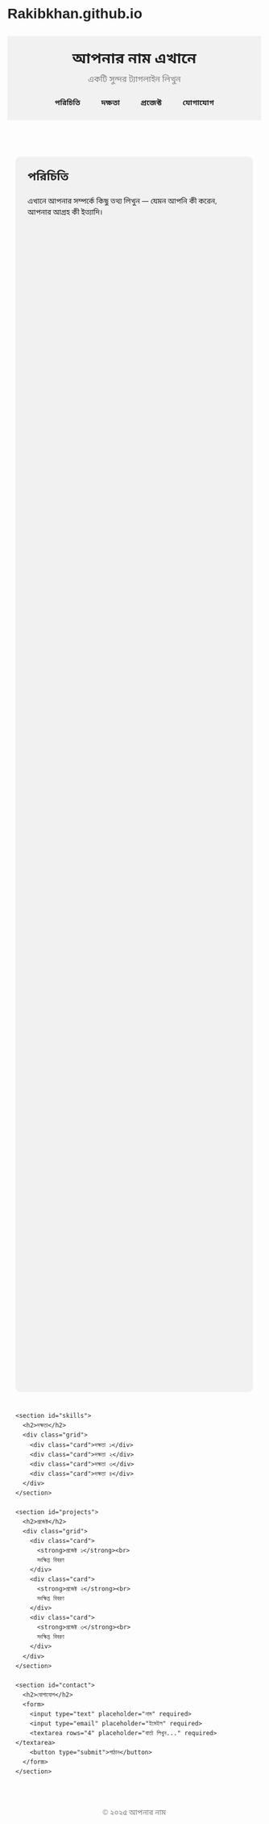 # Rakibkhan.github.io
<!DOCTYPE html>
<html lang="bn">
<head>
  <meta charset="UTF-8">
  <title>আমার ব্যক্তিগত ওয়েবসাইট</title>
  <style>
    :root {
      --bg: #fdfdfd;
      --text: #222;
      --card: #f1f1f1;
      --accent: #007acc;
      --active: #005f99;
    }
    @media (prefers-color-scheme: dark) {
      :root {
        --bg: #121212;
        --text: #f5f5f5;
        --card: #1e1e1e;
        --accent: #3399ff;
        --active: #1a75d1;
      }
    }
    html {
      scroll-behavior: smooth;
    }
    body {
      margin: 0;
      font-family: "Noto Sans Bengali", sans-serif;
      background: var(--bg);
      color: var(--text);
      line-height: 1.6;
    }
    header {
      text-align: center;
      padding: 1rem;
      background: var(--card);
      position: sticky;
      top: 0;
      z-index: 10;
    }
    header h1 {
      margin: 0.5rem 0 0;
      font-size: 1.8rem;
    }
    header p {
      margin: 0.3rem 0 1rem;
      font-size: 1rem;
      color: gray;
    }
    nav {
      display: flex;
      justify-content: center;
      gap: 1rem;
      flex-wrap: wrap;
    }
    nav a {
      text-decoration: none;
      color: var(--text);
      font-weight: bold;
      padding: 0.4rem 0.8rem;
      border-radius: 6px;
      transition: background 0.3s, color 0.3s;
    }
    nav a:hover {
      background: var(--accent);
      color: #fff;
    }
    nav a.active {
      background: var(--active);
      color: #fff;
    }
    main {
      display: grid;
      gap: 1.5rem;
      max-width: 1000px;
      margin: 0 auto;
      padding: 1rem;
    }
    section {
      background: var(--card);
      border-radius: 10px;
      padding: 1.5rem;
      min-height: 60vh; /* ডেমো দেখানোর জন্য লম্বা */
    }
    h2 {
      margin-top: 0;
      font-size: 1.4rem;
    }
    .grid {
      display: grid;
      grid-template-columns: repeat(auto-fit, minmax(200px, 1fr));
      gap: 1rem;
    }
    .card {
      background: var(--bg);
      border-radius: 8px;
      padding: 1rem;
      box-shadow: 0 2px 5px rgba(0,0,0,0.1);
    }
    form {
      display: flex;
      flex-direction: column;
      gap: 0.8rem;
    }
    input, textarea, button {
      padding: 0.6rem;
      border: 1px solid #aaa;
      border-radius: 6px;
      font-size: 1rem;
    }
    button {
      background: var(--accent);
      color: #fff;
      border: none;
      cursor: pointer;
      transition: background 0.3s;
    }
    button:hover {
      background: #005f99;
    }
    footer {
      text-align: center;
      padding: 1rem;
      font-size: 0.9rem;
      color: gray;
    }
  </style>
</head>
<body>

  <header>
    <h1>আপনার নাম এখানে</h1>
    <p>একটি সুন্দর ট্যাগলাইন লিখুন</p>
    <nav>
      <a href="#about">পরিচিতি</a>
      <a href="#skills">দক্ষতা</a>
      <a href="#projects">প্রজেক্ট</a>
      <a href="#contact">যোগাযোগ</a>
    </nav>
  </header>

  <main>
    <section id="about">
      <h2>পরিচিতি</h2>
      <p>এখানে আপনার সম্পর্কে কিছু তথ্য লিখুন — যেমন আপনি কী করেন, আপনার আগ্রহ কী ইত্যাদি।</p>
    </section>

    <section id="skills">
      <h2>দক্ষতা</h2>
      <div class="grid">
        <div class="card">দক্ষতা ১</div>
        <div class="card">দক্ষতা ২</div>
        <div class="card">দক্ষতা ৩</div>
        <div class="card">দক্ষতা ৪</div>
      </div>
    </section>

    <section id="projects">
      <h2>প্রজেক্ট</h2>
      <div class="grid">
        <div class="card">
          <strong>প্রজেক্ট ১</strong><br>
          সংক্ষিপ্ত বিবরণ
        </div>
        <div class="card">
          <strong>প্রজেক্ট ২</strong><br>
          সংক্ষিপ্ত বিবরণ
        </div>
        <div class="card">
          <strong>প্রজেক্ট ৩</strong><br>
          সংক্ষিপ্ত বিবরণ
        </div>
      </div>
    </section>

    <section id="contact">
      <h2>যোগাযোগ</h2>
      <form>
        <input type="text" placeholder="নাম" required>
        <input type="email" placeholder="ইমেইল" required>
        <textarea rows="4" placeholder="বার্তা লিখুন..." required></textarea>
        <button type="submit">পাঠান</button>
      </form>
    </section>
  </main>

  <footer>
    <p>© ২০২৫ আপনার নাম</p>
  </footer>

  <script>
    // scroll-based active link
    const sections = document.querySelectorAll("section");
    const navLinks = document.querySelectorAll("nav a");

    window.addEventListener("scroll", () => {
      let current = "";
      sections.forEach(section => {
        const sectionTop = section.offsetTop - 100;
        if (scrollY >= sectionTop) {
          current = section.getAttribute("id");
        }
      });

      navLinks.forEach(link => {
        link.classList.remove("active");
        if (link.getAttribute("href") === "#" + current) {
          link.classList.add("active");
        }
      });
    });
  </script>
</body>
</html>
